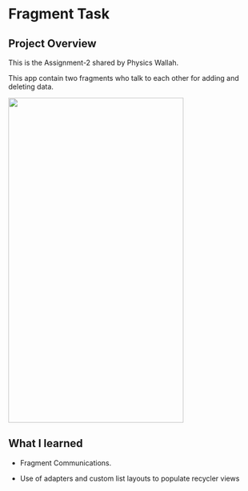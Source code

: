 # Fragment Task



## Project Overview

This is the Assignment-2 shared by Physics Wallah.



This app contain two fragments who talk to each other for adding and deleting data.

<img src="https://lh6.googleusercontent.com/wyHONs2k7AXWkYxi7Sziazrc8wgyi2qTn64MjZKx6MVXJqV9YXejnLNUuVWSDQMzpyTdYT6Lw0i6DCvu58Dvnh1dOLQQIX0G0dCTlM6UecXK-0Wyjdw8T6orbIztuQ_cfmyV_lhM" width="350" height="650"/>


## What I learned

- Fragment Communications.

- Use of adapters and custom list layouts to populate recycler views




